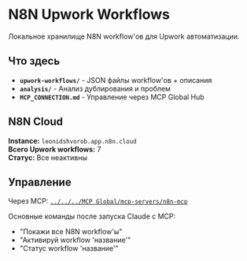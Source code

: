 # N8N Upwork Workflows

Локальное хранилище N8N workflow'ов для Upwork автоматизации.

## Что здесь

- **`upwork-workflows/`** - JSON файлы workflow'ов + описания
- **`analysis/`** - Анализ дублирования и проблем  
- **`MCP_CONNECTION.md`** - Управление через MCP Global Hub

## N8N Cloud

**Instance:** `leonidshvorob.app.n8n.cloud`  
**Всего Upwork workflows:** 7  
**Статус:** Все неактивны

## Управление

Через MCP: [`../../../MCP Global/mcp-servers/n8n-mcp`](../../../MCP%20Global/mcp-servers/n8n-mcp)

Основные команды после запуска Claude с MCP:
- "Покажи все N8N workflow'ы"
- "Активируй workflow 'название'"
- "Статус workflow 'название'"